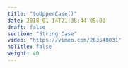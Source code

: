 ```yaml
---
title: "toUpperCase()"
date: 2018-01-14T21:38:44-05:00
draft: false
section: "String Case"
video: "https://vimeo.com/263548031"
noTitle: false
weight: 40
---
```


